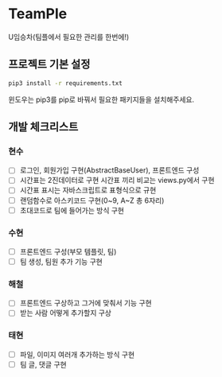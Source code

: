 # TeamPle

U임승차(팀플에서 필요한 관리를 한번에!)

## 프로젝트 기본 설정

```bash
pip3 install -r requirements.txt
```

윈도우는 pip3를 pip로 바꿔서 필요한 패키지들을 설치해주세요.

## 개발 체크리스트

### 현수

- [ ] 로그인, 회원가입 구현(AbstractBaseUser), 프론트엔드 구성
- [ ] 시간표는 2진데이터로 구현 시간표 끼리 비교는 views.py에서 구현
- [ ] 시간표 표시는 자바스크립트로 표형식으로 규현
- [ ] 랜덤함수로 아스키코드 구현(0~9, A~Z 총 6자리)
- [ ] 초대코드로 팀에 들어가는 방식 구현

### 수현

- [ ] 프론트엔드 구성(부모 템플릿, 팀)
- [ ] 팀 생성, 팀원 추가 기능 구현

### 해철

- [ ] 프론트엔드 구상하고 그거에 맞춰서 기능 구현
- [ ] 받는 사람 어떻게 추가할지 구상

### 태현

- [ ] 파일, 이미지 여러개 추가하는 방식 구현
- [ ] 팀 글, 댓글 구현
